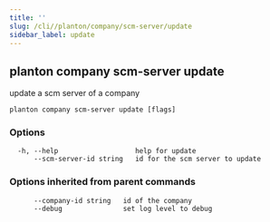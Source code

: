 ```yaml
---
title: ''
slug: /cli//planton/company/scm-server/update
sidebar_label: update
---
```

## planton company scm-server update

update a scm server of a company

```
planton company scm-server update [flags]
```

### Options

```
  -h, --help                   help for update
      --scm-server-id string   id for the scm server to update
```

### Options inherited from parent commands

```
      --company-id string   id of the company
      --debug               set log level to debug
```

